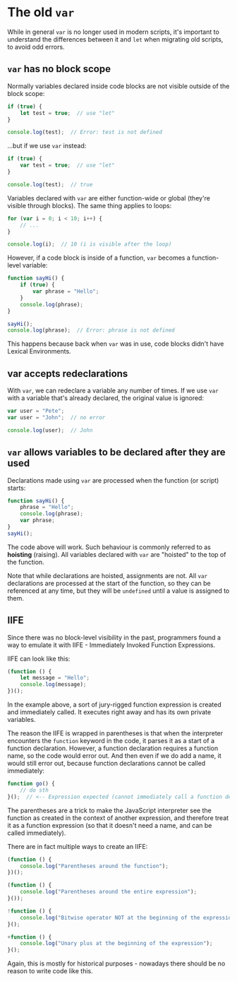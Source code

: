 # The old `var`

While in general `var` is no longer used in modern scripts, it's important to understand the differences between it and `let` when migrating old scripts, to avoid odd errors.

## `var` has no block scope

Normally variables declared inside code blocks are not visible outside of the block scope:

```js
if (true) {
    let test = true;  // use "let"
}

console.log(test);  // Error: test is not defined
```

...but if we use `var` instead:

```js
if (true) {
    var test = true;  // use "let"
}

console.log(test);  // true
```

Variables declared with `var` are either function-wide or global (they're visible through blocks). The same thing applies to loops:

```js
for (var i = 0; i < 10; i++) {
    // ...
}

console.log(i);  // 10 (i is visible after the loop)
```

However, if a code block is inside of a function, `var` becomes a function-level variable:

```js
function sayHi() {
    if (true) {
        var phrase = "Hello";
    }
    console.log(phrase);
}

sayHi();
console.log(phrase);  // Error: phrase is not defined
```

This happens because back when `var` was in use, code blocks didn't have Lexical Environments.

## var accepts redeclarations

With `var`, we can redeclare a variable any number of times. If we use `var` with a variable that's already declared, the original value is ignored:

```js
var user = "Pete";
var user = "John";  // no error

console.log(user);  // John
```

## `var` allows variables to be declared after they are used

Declarations made using `var` are processed when the function (or script) starts:

```js
function sayHi() {
    phrase = "Hello";
    console.log(phrase);
    var phrase;
}
sayHi();
```

The code above will work. Such behaviour is commonly referred to as **hoisting** (raising). All variables declared with `var` are "hoisted" to the top of the function.

Note that while declarations are hoisted, assignments are not. All `var` declarations are processed at the start of the function, so they can be referenced at any time, but they will be `undefined` until a value is assigned to them.

## IIFE

Since there was no block-level visibility in the past, programmers found a way to emulate it with IIFE - Immediately Invoked Function Expressions.

IIFE can look like this:

```js
(function () {
    let message = "Hello";
    console.log(message);
})();
```

In the example above, a sort of jury-rigged function expression is created and immediately called. It executes right away and has its own private variables.

The reason the IIFE is wrapped in parentheses is that when the interpreter encounters the `function` keyword in the code, it parses it as a start of a function declaration. However, a function declaration requires a function name, so the code would error out. And then even if we do add a name, it would still error out, because function declarations cannot be called immediately:

```js
function go() {
    // do sth
}();  // <-- Expression expected (cannot immediately call a function declaration)
```

The parentheses are a trick to make the JavaScript interpreter see the function as created in the context of another expression, and therefore treat it as a function expression (so that it doesn't need a name, and can be called immediately).

There are in fact multiple ways to create an IIFE:

```js
(function () {
    console.log("Parentheses around the function");
})();

(function () {
    console.log("Parentheses around the entire expression");
}());

!function () {
    console.log("Bitwise operator NOT at the beginning of the expression");
}();

+function () {
    console.log("Unary plus at the beginning of the expression");
}();
```

Again, this is mostly for historical purposes - nowadays there should be no reason to write code like this.

